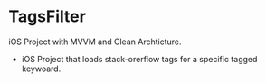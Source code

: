 # TagsFilter
iOS Project with MVVM and Clean Archticture.

- iOS Project that loads stack-orerflow tags for a specific tagged keywoard.
